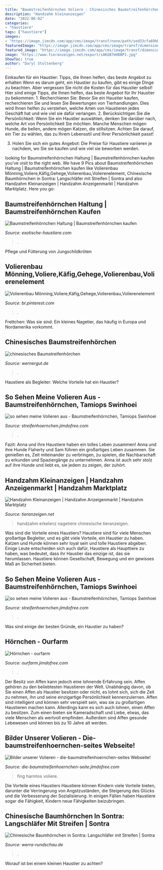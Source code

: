 ```yaml
---
title: "Baumstreifenhörnchen Voliere : Chinesisches Baumstreifenhörchen"
description: "Handzahm kleinanzeigen"
date: "2022-06-02"
categories:
- "haustiere"
tags: ["haustiere"]
images:
- "https://image.jimcdn.com/app/cms/image/transf/none/path/sed33cfa69bb94566/image/i159791e9ddc38b98/version/1554151415/image.png"
featuredImage: "https://image.jimcdn.com/app/cms/image/transf/dimension=510x1024:format=jpg/path/seabb1079e4fd6bb6/image/i51ea7839ad30657e/version/1278672782/image.jpg"
featured_image: "https://image.jimcdn.com/app/cms/image/transf/dimension=510x1024:format=jpg/path/seabb1079e4fd6bb6/image/i51ea7839ad30657e/version/1278672782/image.jpg"
image: "https://www.tieranzeigen.net/export/sAKQ87mHDBP1.jpg"
ShowToc: true
author: "Daryl Stoltenberg"
---
```



Einkaufen für ein Haustier: Tipps, die Ihnen helfen, das beste Angebot zu erhalten
Wenn es darum geht, ein Haustier zu kaufen, gibt es einige Dinge zu beachten. Aber vergessen Sie nicht die Kosten für das Haustier selbst! Hier sind einige Tipps, die Ihnen helfen, das beste Angebot für Ihr Haustier zu bekommen: 1. Recherchieren Sie: Bevor Sie ein Haustier kaufen, recherchieren Sie und lesen Sie Bewertungen von Tierhandlungen. Dies wird Ihnen helfen zu verstehen, welche Arten von Haustieren jedes Geschäft hat und wie viel sie dafür verlangen.
2. Berücksichtigen Sie die Persönlichkeit: Wenn Sie ein Haustier auswählen, denken Sie darüber nach, welche Art von Persönlichkeit Sie möchten. Manche Menschen mögen Hunde, die bellen, andere mögen Katzen, die stillsitzen. Achten Sie darauf, ein Tier zu wählen, das zu Ihrem Lebensstil und Ihrer Persönlichkeit passt!

3. Holen Sie sich ein gutes Angebot: Die Preise für Haustiere variieren je nachdem, wo Sie sie kaufen und wie viel sie beworben werden.

	

		
looking for Baumstreifenhörnchen Haltung | Baumstreifenhörnchen kaufen you've visit to the right web. We have 9 Pics about Baumstreifenhörnchen Haltung | Baumstreifenhörnchen kaufen like Volierenbau Mönning,Voliere,Käfig,Gehege,Volierenbau,Volierenelement, Chinesische Baumhörnchen in Sontra: Langschläfer mit Streifen | Sontra and also Handzahm Kleinanzeigen | Handzahm Anzeigenmarkt | Handzahm Marktplatz. Here you go:
		
    
## Baumstreifenhörnchen Haltung | Baumstreifenhörnchen Kaufen

<img loading=lazy src="https://exotische-haustiere.com/wp-content/uploads/2019/07/Baumstreifenhoernchen-Haengematte.jpg" onerror="this.onerror=null;this.src='https://tse2.mm.bing.net/th?id=OIP.bJQoNzGGOXHyV0aQtbu3JgHaGK&amp;pid=15.1';" alt="Baumstreifenhörnchen Haltung | Baumstreifenhörnchen kaufen">

_Source: exotische-haustiere.com_

>. 

	

Pflege und Fütterung von Jungschildkröten

    
## Volierenbau Mönning,Voliere,Käfig,Gehege,Volierenbau,Volierenelement

<img loading=lazy src="https://i.pinimg.com/736x/ff/f0/71/fff071911533b9f89acba91fba1cbf05.jpg" onerror="this.onerror=null;this.src='https://tse3.mm.bing.net/th?id=OIP.nHFuYf9YbL7TajE0VPGevgHaFj&amp;pid=15.1';" alt="Volierenbau Mönning,Voliere,Käfig,Gehege,Volierenbau,Volierenelement">

_Source: br.pinterest.com_

>. 

	

Frettchen: Was sie sind: Ein kleines Nagetier, das häufig in Europa und Nordamerika vorkommt.

    
## Chinesisches Baumstreifenhörchen

<img loading=lazy src="http://wernergut.de/tiere/augsburg/A20170802-ChinesischesBaumstreifenhoernchen01.jpg" onerror="this.onerror=null;this.src='https://tse3.mm.bing.net/th?id=OIP.HPSg8gFo0set6VV7vjVH4wHaEK&amp;pid=15.1';" alt="chinesisches Baumstreifenhörchen">

_Source: wernergut.de_

>. 

	

Haustiere als Begleiter: Welche Vorteile hat ein Haustier?

    
## So Sehen Meine Volieren Aus - Baumstreifenhörnchen, Tamiops Swinhoei

<img loading=lazy src="https://image.jimcdn.com/app/cms/image/transf/dimension=510x1024:format=jpg/path/seabb1079e4fd6bb6/image/i51ea7839ad30657e/version/1278672782/image.jpg" onerror="this.onerror=null;this.src='https://tse4.mm.bing.net/th?id=OIP.vlpHC746NgF5Xzl_Bv_2fQHaFj&amp;pid=15.1';" alt="so sehen meine Volieren aus - Baumstreifenhörnchen, Tamiops Swinhoei">

_Source: streifenhoernchen.jimdofree.com_

>. 

	

Fazit: Anna und ihre Haustiere haben ein tolles Leben zusammen!
Anna und ihre Hunde Flaherty und Sam führen ein großartiges Leben zusammen. Sie genießen es, Zeit miteinander zu verbringen, zu spielen, die Nachbarschaft zu erkunden und Spaziergänge zu unternehmen. Anna ist auch sehr stolz auf ihre Hunde und liebt es, sie jedem zu zeigen, der zuhört.

    
## Handzahm Kleinanzeigen | Handzahm Anzeigenmarkt | Handzahm Marktplatz

<img loading=lazy src="https://www.tieranzeigen.net/export/sAKQ87mHDBP1.jpg" onerror="this.onerror=null;this.src='https://tse1.mm.bing.net/th?id=OIP.hPbuX73NdTDs3Ec4mSIKlgHaE7&amp;pid=15.1';" alt="Handzahm Kleinanzeigen | Handzahm Anzeigenmarkt | Handzahm Marktplatz">

_Source: tieranzeigen.net_

>handzahm erkelenz nagetiere chinesische tieranzeigen. 

	

Was sind die Vorteile eines Haustiers?
Haustiere sind für viele Menschen großartige Begleiter, und es gibt viele Vorteile, ein Haustier zu haben. Katzen und Hunde können sehr loyal sein und tolle Haustiere abgeben. Einige Leute entscheiden sich auch dafür, Haustiere als Haupttiere zu haben, was bedeutet, dass ihr Haustier das einzige ist, das sie herumlassen. Haustiere können Gesellschaft, Bewegung und ein gewisses Maß an Sicherheit bieten.

    
## So Sehen Meine Volieren Aus - Baumstreifenhörnchen, Tamiops Swinhoei

<img loading=lazy src="https://image.jimcdn.com/app/cms/image/transf/none/path/seabb1079e4fd6bb6/image/i8d87c9ea6db48723/version/1391423827/image.jpg" onerror="this.onerror=null;this.src='https://tse3.mm.bing.net/th?id=OIP.b8M4FO6aQ7yUn6G4poHVDwHaFj&amp;pid=15.1';" alt="so sehen meine Volieren aus - Baumstreifenhörnchen, Tamiops Swinhoei">

_Source: streifenhoernchen.jimdofree.com_

>. 

	

Was sind einige der besten Gründe, ein Haustier zu haben?

    
## Hörnchen - Ourfarm

<img loading=lazy src="https://image.jimcdn.com/app/cms/image/transf/none/path/sed33cfa69bb94566/image/i159791e9ddc38b98/version/1554151415/image.png" onerror="this.onerror=null;this.src='https://tse2.mm.bing.net/th?id=OIP.1yzcpiUNMfiulbAITVNnsQHaHa&amp;pid=15.1';" alt="Hörnchen - ourfarm">

_Source: ourfarm.jimdofree.com_

>. 

	

Der Besitz von Affen kann jedoch eine lohnende Erfahrung sein.
Affen gehören zu den beliebtesten Haustieren der Welt. Unabhängig davon, ob Sie einen Affen als Haustier besitzen oder nicht, es lohnt sich, sich die Zeit zu nehmen, ihn und seine einzigartige Persönlichkeit kennenzulernen. Affen sind intelligent und können sehr verspielt sein, was sie zu großartigen Haustieren machen kann. Allerdings kann es sich auch lohnen, einen Affen zu besitzen. Zum einen bieten sie Kameradschaft und Liebe, etwas, das viele Menschen als wertvoll empfinden. Außerdem sind Affen gesunde Lebewesen und können bis zu 10 Jahre alt werden.

    
## Bilder Unserer Volieren - Die-baumstreifenhoernchen-seites Webseite!

<img loading=lazy src="https://image.jimcdn.com/app/cms/image/transf/none/path/s94ddd92ad449b964/image/idd5cd46263a1c38e/version/1419966309/image.jpg" onerror="this.onerror=null;this.src='https://tse4.mm.bing.net/th?id=OIP.gZZf5FkPrNxP1IIEiWfm-wHaFj&amp;pid=15.1';" alt="Bilder unserer Volieren - die-baumstreifenhoernchen-seites Webseite!">

_Source: die-baumstreifenhoernchen-seite.jimdofree.com_

>fing harmlos voliere. 

	

Die Vorteile eines Haustiers
Haustiere können Kindern viele Vorteile bieten, darunter die Verringerung von Angstzuständen, die Steigerung des Glücks und die Verbesserung der Sozialisierung. In einigen Fällen haben Haustiere sogar die Fähigkeit, Kindern neue Fähigkeiten beizubringen.

    
## Chinesische Baumhörnchen In Sontra: Langschläfer Mit Streifen | Sontra

<img loading=lazy src="https://www.werra-rundschau.de/bilder/2018/09/11/10233630/1798514950-baumstreifenhoernchen-kleingarten-sontra-HwGmMsXa7.jpg" onerror="this.onerror=null;this.src='https://tse4.mm.bing.net/th?id=OIP.OacRUEM7CNqXjXxzbB0WqgHaEK&amp;pid=15.1';" alt="Chinesische Baumhörnchen in Sontra: Langschläfer mit Streifen | Sontra">

_Source: werra-rundschau.de_

>. 

	

Worauf ist bei einem kleinen Haustier zu achten?

